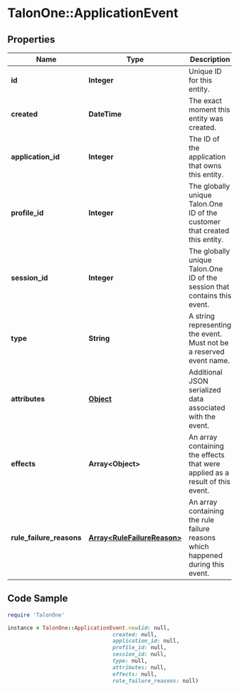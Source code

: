 # TalonOne::ApplicationEvent

## Properties

Name | Type | Description | Notes
------------ | ------------- | ------------- | -------------
**id** | **Integer** | Unique ID for this entity. | 
**created** | **DateTime** | The exact moment this entity was created. | 
**application_id** | **Integer** | The ID of the application that owns this entity. | 
**profile_id** | **Integer** | The globally unique Talon.One ID of the customer that created this entity. | [optional] 
**session_id** | **Integer** | The globally unique Talon.One ID of the session that contains this event. | [optional] 
**type** | **String** | A string representing the event. Must not be a reserved event name. | 
**attributes** | [**Object**](.md) | Additional JSON serialized data associated with the event. | 
**effects** | **Array&lt;Object&gt;** | An array containing the effects that were applied as a result of this event. | 
**rule_failure_reasons** | [**Array&lt;RuleFailureReason&gt;**](RuleFailureReason.md) | An array containing the rule failure reasons which happened during this event. | [optional] 

## Code Sample

```ruby
require 'TalonOne'

instance = TalonOne::ApplicationEvent.new(id: null,
                                 created: null,
                                 application_id: null,
                                 profile_id: null,
                                 session_id: null,
                                 type: null,
                                 attributes: null,
                                 effects: null,
                                 rule_failure_reasons: null)
```


